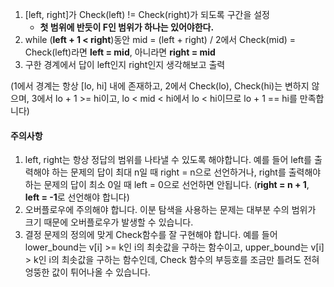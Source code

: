 1. [left, right]가 Check(left) != Check(right)가 되도록 구간을 설정 
	- **첫 범위에 반듯이 F인 범위가 하나는 있어야한다.**
2. while (**left + 1 < right**)동안 mid = (left + right) / 2에서 Check(mid) = Check(left)라면 **left = mid**, 아니라면 **right = mid**
3. 구한 경계에서 답이 left인지 right인지 생각해보고 출력
    
(1에서 경계는 항상 [lo, hi] 내에 존재하고, 2에서 Check(lo), Check(hi)는 변하지 않으며, 3에서 lo + 1 >= hi이고, lo < mid < hi에서 lo < hi이므로 lo + 1 == hi를 만족합니다)

#### 주의사항
1. left, right는 항상 정답의 범위를 나타낼 수 있도록 해야합니다. 예를 들어 left를 출력해야 하는 문제의 답이 최대 n일 때 right = n으로 선언하거나, right를 출력해야 하는 문제의 답이 최소 0일 때 left = 0으로 선언하면 안됩니다. (**right = n + 1**, **left = -1**로 선언해야 합니다)
2. 오버플로우에 주의해야 합니다. 이분 탐색을 사용하는 문제는 대부분 수의 범위가 크기 때문에 오버플로우가 발생할 수 있습니다.
3. 결정 문제의 정의에 맞게 Check함수를 잘 구현해야 합니다. 예를 들어 lower_bound는 v[i] >= k인 i의 최솟값을 구하는 함수이고, upper_bound는 v[i] > k인 i의 최솟값을 구하는 함수인데, Check 함수의 부등호를 조금만 틀려도 전혀 엉뚱한 값이 튀어나올 수 있습니다.